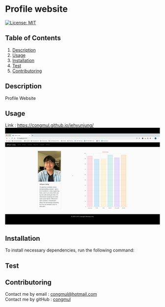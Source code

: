 # Profile website
[![License: MIT](https://img.shields.io/badge/License-MIT-yellow.svg)](https://opensource.org/licenses/MIT) 

## Table of Contents
1. [Description](#Description)
2. [Usage](#Usage)
3. [Installation](#Installation)
4. [Test](#Test)
5. [Contributoring](#Contributoring)

## Description
Profile Website

## Usage
Link :  https://congmul.github.io/jehyunjung/
<img src="./src/assets/img/operating.gif" width="800" >

## Installation 
To install necessary dependencies, run the following command:


## Test 


## Contributoring
Contact me by email : congmul@hotmail.com <br>
Contact me by gitHub : <a href="https://github.com/congmul">congmul</a>